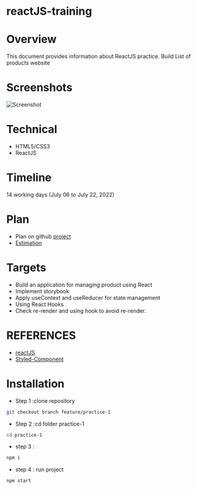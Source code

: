 # reactJS-training

# Overview
This document provides information about ReactJS practice. Build List of products website

# Screenshots
![Screenshot](./practice-1/src/assets/image/images.png)

# Technical
- HTML5/CSS3
- ReactJS

# Timeline		
14 working days (July 06  to July 22, 2022)

# Plan
- Plan on github [project](https://github.com/Thaoha11/react-training/projects/1)
- [Estimation](https://docs.google.com/document/d/1ADjTg72i9YvovtZ6MptBo0t1jYReN2OR/edit?usp=sharing&ouid=101599634004198816561&rtpof=true&sd=true)

# Targets
- Build an application for managing product using React
- Implement storybook
- Apply useContext and useReducer for state management
- Using React Hooks
- Check re-render and using hook to avoid re-render.

# REFERENCES
- [reactJS](https://reactjs.org/docs/thinking-in-react.html)
- [Styled-Component](https://styled-components.com/docs)

# Installation
- Step 1 :clone repository
```bash
git checkout branch feature/practice-1
```
- Step 2 :cd folder practice-1
```bash
cd practice-1
```
- step 3 : 
```bash
npm i
```
- step 4 : run project
```bash
npm start
```
